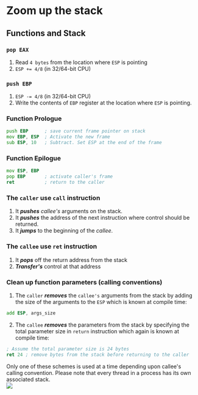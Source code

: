 # Zoom up the stack

## Functions and Stack

### `pop EAX`

1. Read `4 bytes` from the location where `ESP` is pointing
2. `ESP += 4/8` (in 32/64-bit CPU)

### `push EBP`

1. `ESP -= 4/8` (in 32/64-bit CPU)
2. Write the contents of `EBP` register at the location where `ESP` is pointing.

### Function Prologue

```asm
push EBP      ; save current frame pointer on stack
mov EBP, ESP  ; Activate the new frame
sub ESP, 10   ; Subtract. Set ESP at the end of the frame
```

### Function Epilogue

```asm
mov ESP, EBP  
pop EBP       ; activate caller's frame
ret           ; return to the caller
```

### The `caller` use `call` instruction

1. It **_pushes_** _callee's_ arguments on the stack.
2. It **_pushes_** the address of the next instruction where control should be returned.
3. It **_jumps_** to the beginning of the _callee_.

### The `callee` use `ret` instruction

1. It **_pops_** off the return address from the stack
2. **_Transfer's_** control at that address

### Clean up function parameters (calling conventions)

1. The `caller` **_removes_** the `callee's` arguments from the stack by adding the size of the arguments to the `ESP`
   which is known at compile time:

```asm
add ESP, args_size
```

2. The `callee` **_removes_** the parameters from the stack by specifying the total parameter size in `return`
   instruction which again is known at compile time:

```asm
; Assume the total parameter size is 24 bytes
ret 24 ; remove bytes from the stack before returning to the caller 
```

Only one of these schemes is used at a time depending upon callee's calling convention. Please note that every thread in
a process has its own associated stack.    
![](https://www.codeproject.com/KB/cpp/exceptionhandler/figure3.gif)


